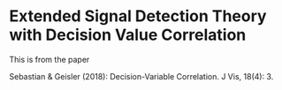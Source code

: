 # Extended Signal Detection Theory with Decision Value Correlation

This is from the paper

Sebastian & Geisler (2018): Decision-Variable Correlation. J Vis, 18(4):
3.
